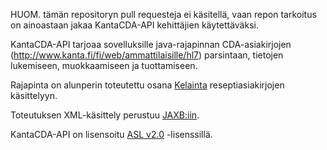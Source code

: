 HUOM. tämän repositoryn pull requesteja ei käsitellä, vaan repon tarkoitus on ainoastaan jakaa KantaCDA-API kehittäjien käytettäväksi.

KantaCDA-API tarjoaa sovelluksille java-rajapinnan CDA-asiakirjojen (http://www.kanta.fi/fi/web/ammattilaisille/hl7) parsintaan, tietojen lukemiseen, muokkaamiseen ja tuottamiseen.

Rajapinta on alunperin toteutettu osana [Kelainta](http://www.kelain.fi) reseptiasiakirjojen käsittelyyn.

Toteutuksen XML-käsittely perustuu [JAXB:iin](https://jaxb.java.net/).

KantaCDA-API on lisensoitu [ASL v2.0](LICENSE) -lisenssillä.
